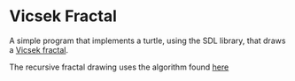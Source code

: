 # Vicsek Fractal

A simple program that implements a turtle, using the SDL library, that draws a [Vicsek fractal](https://en.wikipedia.org/wiki/Vicsek_fractal).

The recursive fractal drawing uses the algorithm found [here](http://codetrip.weebly.com/blog/year-3-semester-2-procedural-methods-catalogue-of-30-l-systems-drawable-with-turtle-graphics)
